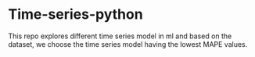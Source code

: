 # Time-series-python
This repo explores different time series model in ml and based on the dataset, we choose the time series model having the lowest MAPE values.
